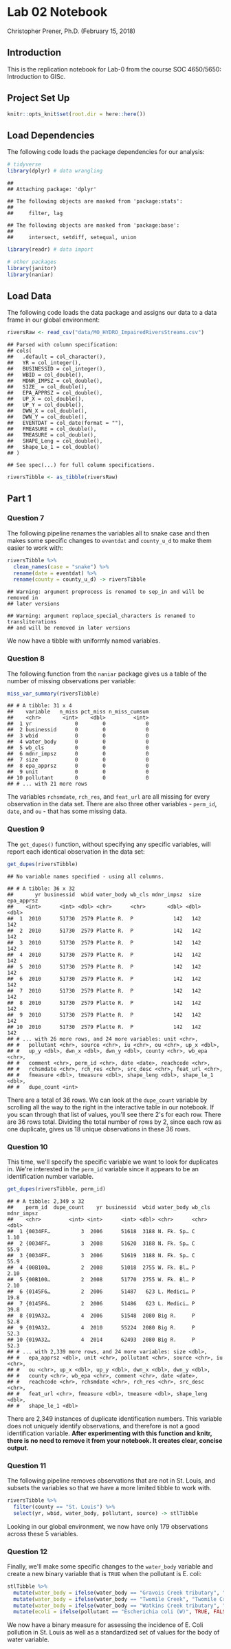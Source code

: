 Lab 02 Notebook
================
Christopher Prener, Ph.D.
(February 15, 2018)

Introduction
------------

This is the replication notebook for Lab-0 from the course SOC 4650/5650: Introduction to GISc.

Project Set Up
--------------

``` r
knitr::opts_knit$set(root.dir = here::here())
```

Load Dependencies
-----------------

The following code loads the package dependencies for our analysis:

``` r
# tidyverse
library(dplyr) # data wrangling
```

    ## 
    ## Attaching package: 'dplyr'

    ## The following objects are masked from 'package:stats':
    ## 
    ##     filter, lag

    ## The following objects are masked from 'package:base':
    ## 
    ##     intersect, setdiff, setequal, union

``` r
library(readr) # data import

# other packages
library(janitor)
library(naniar)
```

Load Data
---------

The following code loads the data package and assigns our data to a data frame in our global environment:

``` r
riversRaw <- read_csv("data/MO_HYDRO_ImpairedRiversStreams.csv")
```

    ## Parsed with column specification:
    ## cols(
    ##   .default = col_character(),
    ##   YR = col_integer(),
    ##   BUSINESSID = col_integer(),
    ##   WBID = col_double(),
    ##   MDNR_IMPSZ = col_double(),
    ##   SIZE_ = col_double(),
    ##   EPA_APPRSZ = col_double(),
    ##   UP_X = col_double(),
    ##   UP_Y = col_double(),
    ##   DWN_X = col_double(),
    ##   DWN_Y = col_double(),
    ##   EVENTDAT = col_date(format = ""),
    ##   FMEASURE = col_double(),
    ##   TMEASURE = col_double(),
    ##   SHAPE_Leng = col_double(),
    ##   Shape_Le_1 = col_double()
    ## )

    ## See spec(...) for full column specifications.

``` r
riversTibble <- as_tibble(riversRaw)
```

Part 1
------

### Question 7

The following pipeline renames the variables all to snake case and then makes some specific changes to `eventdat` and `county_u_d` to make them easier to work with:

``` r
riversTibble %>%
  clean_names(case = "snake") %>%
  rename(date = eventdat) %>%
  rename(county = county_u_d) -> riversTibble
```

    ## Warning: argument preprocess is renamed to sep_in and will be removed in
    ## later versions

    ## Warning: argument replace_special_characters is renamed to transliterations
    ## and will be removed in later versions

We now have a tibble with uniformly named variables.

### Question 8

The following function from the `naniar` package gives us a table of the number of missing observations per variable:

``` r
miss_var_summary(riversTibble)
```

    ## # A tibble: 31 x 4
    ##    variable   n_miss pct_miss n_miss_cumsum
    ##    <chr>       <int>    <dbl>         <int>
    ##  1 yr              0        0             0
    ##  2 businessid      0        0             0
    ##  3 wbid            0        0             0
    ##  4 water_body      0        0             0
    ##  5 wb_cls          0        0             0
    ##  6 mdnr_impsz      0        0             0
    ##  7 size            0        0             0
    ##  8 epa_apprsz      0        0             0
    ##  9 unit            0        0             0
    ## 10 pollutant       0        0             0
    ## # ... with 21 more rows

The variables `rchsmdate`, `rch_res`, and `feat_url` are all missing for every observation in the data set. There are also three other variables - `perm_id`, `date`, and `ou` - that has some missing data.

### Question 9

The `get_dupes()` function, without specifying any specific variables, will report each identical observation in the data set:

``` r
get_dupes(riversTibble)
```

    ## No variable names specified - using all columns.

    ## # A tibble: 36 x 32
    ##       yr businessid  wbid water_body wb_cls mdnr_impsz  size epa_apprsz
    ##    <int>      <int> <dbl> <chr>      <chr>       <dbl> <dbl>      <dbl>
    ##  1  2010      51730  2579 Platte R.  P             142   142        142
    ##  2  2010      51730  2579 Platte R.  P             142   142        142
    ##  3  2010      51730  2579 Platte R.  P             142   142        142
    ##  4  2010      51730  2579 Platte R.  P             142   142        142
    ##  5  2010      51730  2579 Platte R.  P             142   142        142
    ##  6  2010      51730  2579 Platte R.  P             142   142        142
    ##  7  2010      51730  2579 Platte R.  P             142   142        142
    ##  8  2010      51730  2579 Platte R.  P             142   142        142
    ##  9  2010      51730  2579 Platte R.  P             142   142        142
    ## 10  2010      51730  2579 Platte R.  P             142   142        142
    ## # ... with 26 more rows, and 24 more variables: unit <chr>,
    ## #   pollutant <chr>, source <chr>, iu <chr>, ou <chr>, up_x <dbl>,
    ## #   up_y <dbl>, dwn_x <dbl>, dwn_y <dbl>, county <chr>, wb_epa <chr>,
    ## #   comment <chr>, perm_id <chr>, date <date>, reachcode <chr>,
    ## #   rchsmdate <chr>, rch_res <chr>, src_desc <chr>, feat_url <chr>,
    ## #   fmeasure <dbl>, tmeasure <dbl>, shape_leng <dbl>, shape_le_1 <dbl>,
    ## #   dupe_count <int>

There are a total of 36 rows. We can look at the `dupe_count` variable by scrolling all the way to the right in the interactive table in our notebook. If you scan through that list of values, you'll see there 2's for each row. There are 36 rows total. Dividing the total number of rows by 2, since each row as one duplicate, gives us 18 unique observations in these 36 rows.

### Question 10

This time, we'll specify the specific variable we want to look for duplicates in. We're interested in the `perm_id` variable since it appears to be an identification number variable.

``` r
get_dupes(riversTibble, perm_id)
```

    ## # A tibble: 2,349 x 32
    ##    perm_id  dupe_count    yr businessid  wbid water_body wb_cls mdnr_impsz
    ##    <chr>         <int> <int>      <int> <dbl> <chr>      <chr>       <dbl>
    ##  1 {0034FF…          3  2006      51618  3188 N. Fk. Sp… C            1.10
    ##  2 {0034FF…          3  2008      51620  3188 N. Fk. Sp… C           55.9 
    ##  3 {0034FF…          3  2006      51619  3188 N. Fk. Sp… C           55.9 
    ##  4 {00B100…          2  2008      51018  2755 W. Fk. Bl… P            2.10
    ##  5 {00B100…          2  2008      51770  2755 W. Fk. Bl… P            2.10
    ##  6 {0145F6…          2  2006      51487   623 L. Medici… P           19.8 
    ##  7 {0145F6…          2  2006      51486   623 L. Medici… P           39.8 
    ##  8 {019A32…          4  2006      51548  2080 Big R.     P           52.8 
    ##  9 {019A32…          4  2010      55224  2080 Big R.     P           52.3 
    ## 10 {019A32…          4  2014      62493  2080 Big R.     P           52.3 
    ## # ... with 2,339 more rows, and 24 more variables: size <dbl>,
    ## #   epa_apprsz <dbl>, unit <chr>, pollutant <chr>, source <chr>, iu <chr>,
    ## #   ou <chr>, up_x <dbl>, up_y <dbl>, dwn_x <dbl>, dwn_y <dbl>,
    ## #   county <chr>, wb_epa <chr>, comment <chr>, date <date>,
    ## #   reachcode <chr>, rchsmdate <chr>, rch_res <chr>, src_desc <chr>,
    ## #   feat_url <chr>, fmeasure <dbl>, tmeasure <dbl>, shape_leng <dbl>,
    ## #   shape_le_1 <dbl>

There are 2,349 instances of duplicate identification numbers. This variable does not uniquely identify observations, and therefore is not a good identification variable. **After experimenting with this function and knitr, there is no need to remove it from your notebook. It creates clear, concise output.**

### Question 11

The following pipeline removes observations that are not in St. Louis, and subsets the variables so that we have a more limited tibble to work with.

``` r
riversTibble %>%
  filter(county == "St. Louis") %>%
  select(yr, wbid, water_body, pollutant, source) -> stlTibble
```

Looking in our global environment, we now have only 179 observations across these 5 variables.

### Question 12

Finally, we'll make some specific changes to the `water_body` variable and create a new binary variable that is `TRUE` when the pollutant is E. coli:

``` r
stlTibble %>%
  mutate(water_body = ifelse(water_body == "Gravois Creek tributary", "Gravois Cr. tributary", water_body)) %>%
  mutate(water_body = ifelse(water_body == "Twomile Creek", "Twomile Cr.", water_body)) %>%
  mutate(water_body = ifelse(water_body == "Watkins Creek tributary", "Watkins Cr. tributary", water_body)) %>%
  mutate(ecoli = ifelse(pollutant == "Escherichia coli (W)", TRUE, FALSE)) -> stlTibble
```

We now have a binary measure for assessing the incidence of E. Coli pollution in St. Louis as well as a standardized set of values for the body of water variable.
